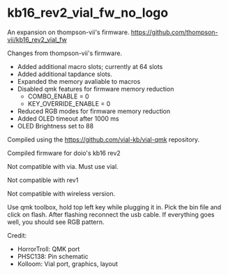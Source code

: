 # kb16_rev2_vial_fw_no_logo
An expansion on thompson-vii's firmware. https://github.com/thompson-vii/kb16_rev2_vial_fw

Changes from thompson-vii's firmware.
- Added additional macro slots; currently at 64 slots
- Added additional tapdance slots.
- Expanded the memory avaliable to macros
- Disabled qmk features for firmware memory reduction
    - COMBO_ENABLE = 0
    - KEY_OVERRIDE_ENABLE = 0
- Reduced RGB modes for firmware memory reduction
- Added OLED timeout after 1000 ms
- OLED Brightness set to 88

Compiled using the https://github.com/vial-kb/vial-qmk repository.

Compiled firmware for doio's kb16 rev2

Not compatible with via. Must use vial.

Not compatible with rev1

Not compatible with wireless version.

Use qmk toolbox, hold top left key while plugging it in. Pick the bin file and click on flash. After flashing reconnect the usb cable. If everything goes well, you should see RGB pattern.


Credit:

- HorrorTroll: QMK port
- PHSC138: Pin schematic
- Kolloom: Vial port, graphics, layout

